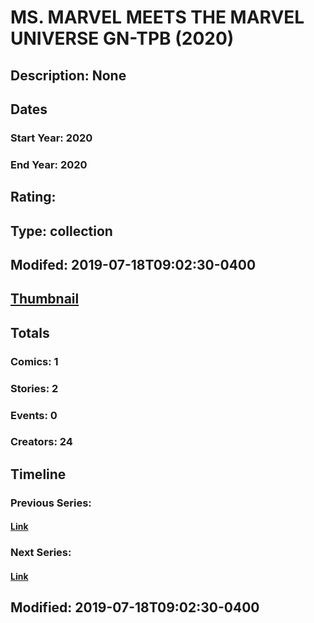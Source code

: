 # MS. MARVEL MEETS THE MARVEL UNIVERSE GN-TPB (2020)
## Description: None
## Dates
### Start Year: 2020
### End Year: 2020
## Rating: 
## Type: collection
## Modifed: 2019-07-18T09:02:30-0400
## [Thumbnail](http://i.annihil.us/u/prod/marvel/i/mg/b/40/image_not_available.jpg)
## Totals
### Comics: 1
### Stories: 2
### Events: 0
### Creators: 24
## Timeline
### Previous Series: 
#### [Link]()
### Next Series: 
#### [Link]()
## Modified: 2019-07-18T09:02:30-0400
